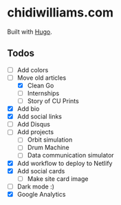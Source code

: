 # chidiwilliams.com

Built with [Hugo](https://gohugo.io/).

## Todos

- [ ] Add colors
- [ ] Move old articles
  - [x] Clean Go
  - [ ] Internships
  - [ ] Story of CU Prints
- [x] Add bio
- [x] Add social links
- [ ] Add Disqus
- [ ] Add projects
  - [ ] Orbit simulation
  - [ ] Drum Machine
  - [ ] Data communication simulator
- [x] Add workflow to deploy to Netlify
- [x] Add social cards
  - [ ] Make site card image
- [ ] Dark mode :)
- [x] Google Analytics

